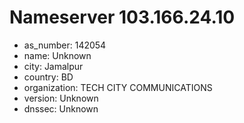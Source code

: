 # Nameserver 103.166.24.10

* as_number: 142054
* name: Unknown
* city: Jamalpur
* country: BD
* organization: TECH CITY COMMUNICATIONS
* version: Unknown
* dnssec: Unknown
